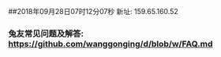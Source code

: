 ##2018年09月28日07时12分07秒 新址: 159.65.160.52
### 兔友常见问题及解答: https://github.com/wanggonging/d/blob/w/FAQ.md
